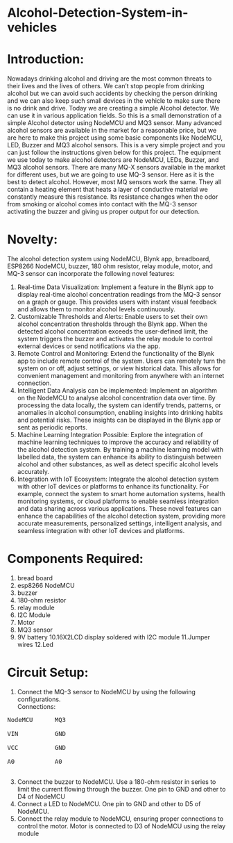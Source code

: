 # Alcohol-Detection-System-in-vehicles

# Introduction:
Nowadays drinking alcohol and driving are the most common threats to their lives and the lives of others. We can’t stop people from drinking alcohol but we can avoid such accidents by checking the person drinking and we can also keep such small devices in the vehicle to make sure there is no drink and drive. Today we are creating a simple Alcohol detector. We can use it in various application fields. So this is a small demonstration of a simple Alcohol detector using NodeMCU and MQ3 sensor. Many advanced alcohol sensors are available in the market for a reasonable price, but we are here to make this project using some basic components like NodeMCU, LED, Buzzer and MQ3 alcohol sensors. This is a very simple project and you can just follow the instructions given below for this project.
The equipment we use today to make alcohol detectors are NodeMCU, LEDs, Buzzer, and MQ3 alcohol sensors. There are many MQ-X sensors available in the market for different uses, but we are going to use MQ-3 sensor. Here as it is the best to detect alcohol. However, most MQ sensors work the same. They all contain a heating element that heats a layer of conductive material we constantly measure this resistance. Its resistance changes when the odor from smoking or alcohol comes into contact with the MQ-3 sensor activating the buzzer and giving us proper output for our detection.

# Novelty:
The alcohol detection system using NodeMCU, Blynk app, breadboard, ESP8266 NodeMCU, buzzer, 180 ohm resistor, relay module, motor, and MQ-3 sensor can incorporate the following novel features:
1.	Real-time Data Visualization: Implement a feature in the Blynk app to display real-time alcohol concentration readings from the MQ-3 sensor on a graph or gauge. This provides users with instant visual feedback and allows them to monitor alcohol levels continuously.
2.	Customizable Thresholds and Alerts: Enable users to set their own alcohol concentration thresholds through the Blynk app. When the detected alcohol concentration exceeds the user-defined limit, the system triggers the buzzer and activates the relay module to control external devices or send notifications via the app.
3.	Remote Control and Monitoring: Extend the functionality of the Blynk app to include remote control of the system. Users can remotely turn the system on or off, adjust settings, or view historical data. This allows for convenient management and monitoring from anywhere with an internet connection.
4.	Intelligent Data Analysis can be implemented: Implement an algorithm on the NodeMCU to analyse alcohol concentration data over time. By processing the data locally, the system can identify trends, patterns, or anomalies in alcohol consumption, enabling insights into drinking habits and potential risks. These insights can be displayed in the Blynk app or sent as periodic reports.
5.	Machine Learning Integration Possible: Explore the integration of machine learning techniques to improve the accuracy and reliability of the alcohol detection system. By training a machine learning model with labelled data, the system can enhance its ability to distinguish between alcohol and other substances, as well as detect specific alcohol levels accurately.
6.	Integration with IoT Ecosystem: Integrate the alcohol detection system with other IoT devices or platforms to enhance its functionality. For example, connect the system to smart home automation systems, health monitoring systems, or cloud platforms to enable seamless integration and data sharing across various applications.
These novel features can enhance the capabilities of the alcohol detection system, providing more accurate measurements, personalized settings, intelligent analysis, and seamless integration with other IoT devices and platforms.

# Components Required:
1. bread board
2. esp8266 NodeMCU
3. buzzer
4. 180-ohm resistor
5. relay module
6. I2C Module
7. Motor
8. MQ3 sensor
9. 9V battery
10.16X2LCD display soldered with I2C module
11.Jumper wires
12.Led

# Circuit Setup:
1. Connect the MQ-3 sensor to NodeMCU by using the following
configurations.<br/>
Connections:<br/>
<pre>
NodeMCU      MQ3<br/>
VIN          GND<br/>
VCC          GND<br/>
A0           A0<br/>
</pre>
3. Connect the buzzer to NodeMCU. Use a 180-ohm resistor in series to limit
the current flowing through the buzzer. One pin to GND and other to D4
of NodeMCU
4. Connect a LED to NodeMCU. One pin to GND and other to D5 of
NodeMCU.
5. Connect the relay module to NodeMCU, ensuring proper connections to
control the motor. Motor is connected to D3 of NodeMCU using the relay
module




